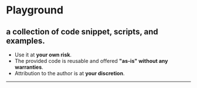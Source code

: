 # Playground

## a collection of code snippet, scripts, and examples.

- Use it at **your own risk**.
- The provided code is reusable and offered **"as-is" without any warranties**.
- Attribution to the author is at **your discretion**.

---
